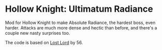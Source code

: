 # Hollow Knight: Ultimatum Radiance
Mod for Hollow Knight to make Absolute Radiance, the hardest boss, even harder. Attacks are much more dense and hectic than before, and there's a couple new nasty surprises too.

The code is based on [Lost Lord](https://github.com/5FiftySix6/HollowKnight.Lost-Lord) by 56.
